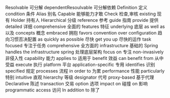 Resolvable   可分解 dependentResoulvable 可分解依赖
Definition   定义
condition    条件
Alias    别名
Capable 能够能力才敢
Check 检查,审核
existing 现有
Holder 持有人
Hierarchical 分级
reference  参考
guide 指南
provide 提供
detailed 详细
comprehensive 全面的
features 特征
underlying 底层
as well as 以及
concepts 概念
embraced 拥抱
favors convention over configuration 趋向习惯否决配置
as quickly as possible 尽快
get you up 尽快的运作
task focused 专注于任务
comprehensive  全方面的
infrastructure 基础的
Spring handles the infrastructure spring 处理底层架构
focus on 专注
non-invasively 非侵入性
capability  能力
applies to 适用于
benefit 效益 can benefit from  从中受益
execute  执行
platform 平台
application-specific 专用
identifies  识别
specified  规定
processes 流程
in order to 为累
performance 性能
particularly 特别
intuitive 直观
hierarchy 等级
designator 代号
proxy-based 基于代理
Declarative 陈述
transaction 交易
option  选项
 impact on  碰撞 on 影响
 programmatic 
 access 访问
 In addition to 除了